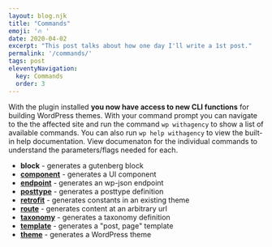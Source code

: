 ```yaml
---
layout: blog.njk
title: "Commands"
emoji: '🔥 '
date: 2020-04-02
excerpt: "This post talks about how one day I'll write a 1st post."
permalink: '/commands/'
tags: post
eleventyNavigation:
  key: Commands
  order: 3
---
```



With the plugin installed **you now have access to new CLI functions** for building WordPress themes. With your command prompt you can navigate to the the affected site and run the command `wp withagency` to show a list of available commands. You can also run `wp help withagency` to view the built-in help documentation. View documenaton for the individual commands to understand the parameters/flags needed for each.


- **block** - generates a gutenberg block
- **[component](/commands/component/)** - generates a UI component
- **[endpoint](/commands/endpoint/)** - generates an wp-json endpoint
- **[posttype](/commands/posttype/)** - generates a posttype definition
- **[retrofit](/commands/retrofit/)** - generates constants in an existing theme
- **[route](/commands/route/)** - generates content at an arbitrary url
- **[taxonomy](/commands/taxonomy/)** - generates a taxonomy definition
- **[template](/commands/template/)** - generates a "post, page" template
- **[theme](/commands/theme/)** - generates a WordPress theme
